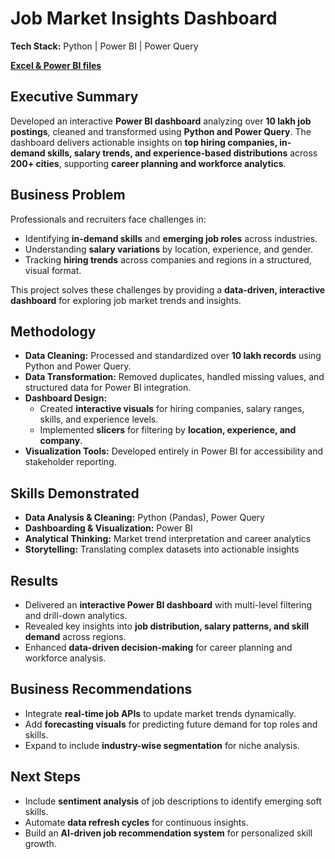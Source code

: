 # **Job Market Insights Dashboard**

**Tech Stack:** Python | Power BI | Power Query 

[**Excel & Power BI files**](https://drive.google.com/drive/folders/1Blhv2rGl295p8WlsabDn9FCeEjzPhfxp?usp=sharing)

## **Executive Summary**

Developed an interactive **Power BI dashboard** analyzing over **10 lakh job postings**, cleaned and transformed using **Python and Power Query**. The dashboard delivers actionable insights on **top hiring companies, in-demand skills, salary trends, and experience-based distributions** across **200+ cities**, supporting **career planning and workforce analytics**.

## **Business Problem**

Professionals and recruiters face challenges in:

- Identifying **in-demand skills** and **emerging job roles** across industries.
- Understanding **salary variations** by location, experience, and gender.
- Tracking **hiring trends** across companies and regions in a structured, visual format.

This project solves these challenges by providing a **data-driven, interactive dashboard** for exploring job market trends and insights.

## **Methodology**

- **Data Cleaning:** Processed and standardized over **10 lakh records** using Python and Power Query.
- **Data Transformation:** Removed duplicates, handled missing values, and structured data for Power BI integration.
- **Dashboard Design:**
    - Created **interactive visuals** for hiring companies, salary ranges, skills, and experience levels.
    - Implemented **slicers** for filtering by **location, experience, and company**.
- **Visualization Tools:** Developed entirely in Power BI for accessibility and stakeholder reporting.

## **Skills Demonstrated**

- **Data Analysis & Cleaning:** Python (Pandas), Power Query
- **Dashboarding & Visualization:** Power BI
- **Analytical Thinking:** Market trend interpretation and career analytics
- **Storytelling:** Translating complex datasets into actionable insights

## **Results**

- Delivered an **interactive Power BI dashboard** with multi-level filtering and drill-down analytics.
- Revealed key insights into **job distribution, salary patterns, and skill demand** across regions.
- Enhanced **data-driven decision-making** for career planning and workforce analysis.

## **Business Recommendations**

- Integrate **real-time job APIs** to update market trends dynamically.
- Add **forecasting visuals** for predicting future demand for top roles and skills.
- Expand to include **industry-wise segmentation** for niche analysis.

## **Next Steps**

- Include **sentiment analysis** of job descriptions to identify emerging soft skills.
- Automate **data refresh cycles** for continuous insights.
- Build an **AI-driven job recommendation system** for personalized skill growth.
